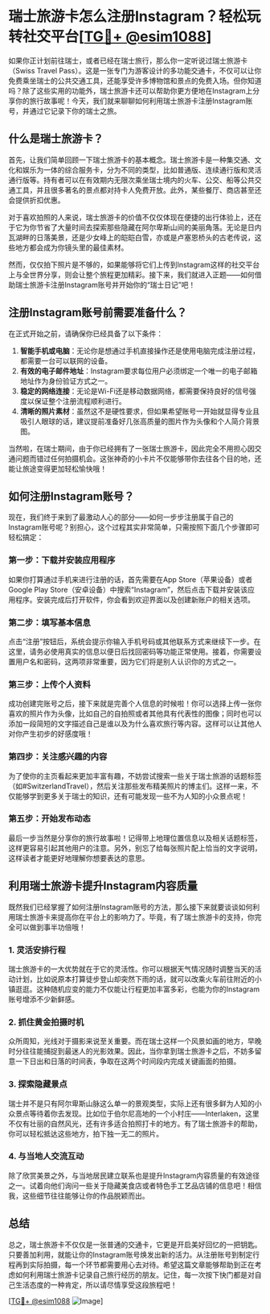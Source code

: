 # 瑞士旅游卡怎么注册Instagram？轻松玩转社交平台[[TG💪+ @esim1088](https://t.me/s/esim1088)]

如果你正计划前往瑞士，或者已经在瑞士旅行，那么你一定听说过瑞士旅游卡（Swiss Travel Pass）。这是一张专门为游客设计的多功能交通卡，不仅可以让你免费乘坐瑞士的公共交通工具，还能享受许多博物馆和景点的免费入场。但你知道吗？除了这些实用的功能外，瑞士旅游卡还可以帮助你更方便地在Instagram上分享你的旅行故事呢！今天，我们就来聊聊如何利用瑞士旅游卡注册Instagram账号，并通过它记录下你的瑞士之旅。

## 什么是瑞士旅游卡？

首先，让我们简单回顾一下瑞士旅游卡的基本概念。瑞士旅游卡是一种集交通、文化和娱乐为一体的综合服务卡，分为不同的类型，比如普通版、连续通行版和灵活通行版等。持有者可以在有效期内无限次乘坐瑞士境内的火车、公交、船等公共交通工具，并且很多著名的景点都对持卡人免费开放。此外，某些餐厅、商店甚至还会提供折扣优惠。

对于喜欢拍照的人来说，瑞士旅游卡的价值不仅仅体现在便捷的出行体验上，还在于它为你节省了大量时间去探索那些隐藏在阿尔卑斯山间的美丽角落。无论是日内瓦湖畔的日落美景，还是少女峰上的皑皑白雪，亦或是卢塞恩桥头的古老传说，这些地方都会成为你镜头里的最佳素材。

然而，仅仅拍下照片是不够的，如果能够将它们上传到Instagram这样的社交平台上与全世界分享，则会让整个旅程更加精彩。接下来，我们就进入正题——如何借助瑞士旅游卡注册Instagram账号并开始你的“瑞士日记”吧！

## 注册Instagram账号前需要准备什么？

在正式开始之前，请确保你已经具备了以下条件：

1. **智能手机或电脑**：无论你是想通过手机直接操作还是使用电脑完成注册过程，都需要一台可以联网的设备。
2. **有效的电子邮件地址**：Instagram要求每位用户必须绑定一个唯一的电子邮箱地址作为身份验证方式之一。
3. **稳定的网络连接**：无论是Wi-Fi还是移动数据网络，都需要保持良好的信号强度以保证整个注册流程顺利进行。
4. **清晰的照片素材**：虽然这不是硬性要求，但如果希望账号一开始就显得专业且吸引人眼球的话，建议提前准备好几张高质量的图片作为头像和个人简介背景图。

当然啦，在瑞士期间，由于你已经拥有了一张瑞士旅游卡，因此完全不用担心因交通问题而错过任何拍摄机会。这张神奇的小卡片不仅能够带你去往各个目的地，还能让旅途变得更加轻松愉快哦！

## 如何注册Instagram账号？

现在，我们终于来到了最激动人心的部分——如何一步步注册属于自己的Instagram账号呢？别担心，这个过程其实非常简单，只需按照下面几个步骤即可轻松搞定：

### 第一步：下载并安装应用程序
如果你打算通过手机来进行注册的话，首先需要在App Store（苹果设备）或者Google Play Store（安卓设备）中搜索“Instagram”，然后点击下载并安装该应用程序。安装完成后打开软件，你会看到欢迎界面以及创建新账户的相关选项。

### 第二步：填写基本信息
点击“注册”按钮后，系统会提示你输入手机号码或其他联系方式来继续下一步。在这里，请务必使用真实的信息以便日后找回密码等功能正常使用。接着，你需要设置用户名和密码，这两项非常重要，因为它们将是别人认识你的方式之一。

### 第三步：上传个人资料
成功创建完账号之后，接下来就是完善个人信息的时候啦！你可以选择上传一张你喜欢的照片作为头像，比如自己的自拍照或者其他具有代表性的图像；同时也可以添加一段简短的文字描述自己是谁以及为什么喜欢旅行等内容。这样可以让其他人对你产生初步的好感度哦！

### 第四步：关注感兴趣的内容
为了使你的主页看起来更加丰富有趣，不妨尝试搜索一些关于瑞士旅游的话题标签（如#SwitzerlandTravel），然后关注那些发布精美照片的博主们。这样一来，不仅能够学到更多关于瑞士的知识，还有可能发现一些不为人知的小众景点呢！

### 第五步：开始发布动态
最后一步当然是分享你的旅行故事啦！记得带上地理位置信息以及相关话题标签，这样更容易引起其他用户的注意。另外，别忘了给每张照片配上恰当的文字说明，这样读者才能更好地理解你想要表达的意思。

## 利用瑞士旅游卡提升Instagram内容质量

既然我们已经掌握了如何注册Instagram账号的方法，那么接下来就要谈谈如何利用瑞士旅游卡来提高你在平台上的影响力了。毕竟，有了瑞士旅游卡的支持，你完全可以做到事半功倍哦！

### 1. 灵活安排行程
瑞士旅游卡的一大优势就在于它的灵活性。你可以根据天气情况随时调整当天的活动计划，比如说原本打算徒步登山却突然下雨的话，就可以改乘火车前往附近的小镇逛逛。这种随机应变的能力不仅能让行程更加丰富多彩，也能为你的Instagram账号增添不少新鲜感。

### 2. 抓住黄金拍摄时机
众所周知，光线对于摄影来说至关重要。而在瑞士这样一个风景如画的地方，早晚时分往往能捕捉到最迷人的光影效果。因此，当你拿到瑞士旅游卡之后，不妨多留意一下日出和日落的时间表，争取在这两个时间段内完成关键画面的拍摄。

### 3. 探索隐藏景点
瑞士并不是只有阿尔卑斯山脉这么单一的景观类型，实际上还有很多鲜为人知的小众景点等待着你去发现。比如位于伯尔尼高地的一个小村庄——Interlaken，这里不仅有壮丽的自然风光，还有许多适合拍照打卡的地方。有了瑞士旅游卡的帮助，你可以轻松抵达这些地方，拍下独一无二的照片。

### 4. 与当地人交流互动
除了欣赏美景之外，与当地居民建立联系也是提升Instagram内容质量的有效途径之一。试着向他们询问一些关于隐藏美食店或者特色手工艺品店铺的信息吧！相信我，这些细节往往能够让你的作品脱颖而出。

## 总结

总之，瑞士旅游卡不仅仅是一张普通的交通卡，它更是开启美好回忆的一把钥匙。只要善加利用，就能让你的Instagram账号焕发出新的活力。从注册账号到制定行程再到实际拍摄，每一个环节都需要用心去对待。希望这篇文章能够帮助到正在考虑如何利用瑞士旅游卡记录自己旅行经历的朋友。记住，每一次按下快门都是对自己生活态度的一种肯定，所以请尽情享受这段旅程吧！

[[TG💪+ @esim1088](https://t.me/s/esim1088) ![Image](https://i.postimg.cc/4NQfJmqS/Snipaste-2025-05-13-00-14-12.png)]